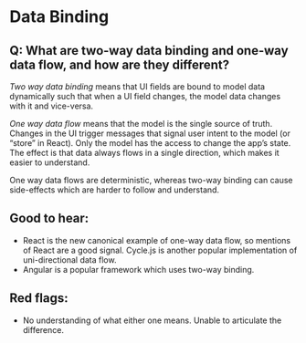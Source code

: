 # Data Binding

## Q: What are two-way data binding and one-way data flow, and how are they different?

_Two way data binding_ means that UI fields are bound to model data dynamically such that when a UI field changes, the model data changes with it and vice-versa.

_One way data flow_ means that the model is the single source of truth. Changes in the UI trigger messages that signal user intent to the model (or “store” in React). Only the model has the access to change the app’s state. The effect is that data always flows in a single direction, which makes it easier to understand.

One way data flows are deterministic, whereas two-way binding can cause side-effects which are harder to follow and understand.

## Good to hear:

* React is the new canonical example of one-way data flow, so mentions of React are a good signal. Cycle.js is another popular implementation of uni-directional data flow.
* Angular is a popular framework which uses two-way binding.

## Red flags:

* No understanding of what either one means. Unable to articulate the difference.


